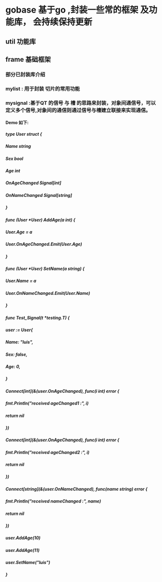 # gobase  基于go ,封装一些常的框架 及功能库， 会持续保持更新

## util  功能库
## frame 基础框架

### 部分已封装库介绍
### mylist : 用于封装 切片的常用功能
### mysignal :基于QT 的信号 与 槽 的思路来封装，对象间通信号，可以定义多个信号,对象间的通信则通过信号与槽建立联接来实现通信。

#### Demo 如下:

##### type User struct {
##### Name          string
##### Sex           bool
##### Age           int
##### OnAgeChanged  Signal[int]
##### OnNameChanged Signal[string]
##### }

##### func (User *User) AddAge(a int) {
#####   User.Age = a
#####   User.OnAgeChanged.Emit(User.Age)
#####  }

##### func (User *User) SetName(a string) {
##### User.Name = a
##### User.OnNameChanged.Emit(User.Name)
##### }

##### func Test_Signal(t *testing.T) {
##### user := User{
##### Name: "luis",
##### Sex:  false,
##### Age:  0,
##### }

#####	Connect[int](&(user.OnAgeChanged), func(i int) error {
#####		fmt.Println("received ageChanged1 :", i)
#####		return nil
#####	})

#####	Connect[int](&(user.OnAgeChanged), func(i int) error {
#####		fmt.Println("received ageChanged2 :", i)
#####		return nil
#####	})

#####	Connect[string](&(user.OnNameChanged), func(name string) error {
#####		fmt.Println("received nameChanged :", name)
#####		return nil
#####	})

#####	user.AddAge(10)
#####	user.AddAge(11)
#####	user.SetName("luis")
##### }
